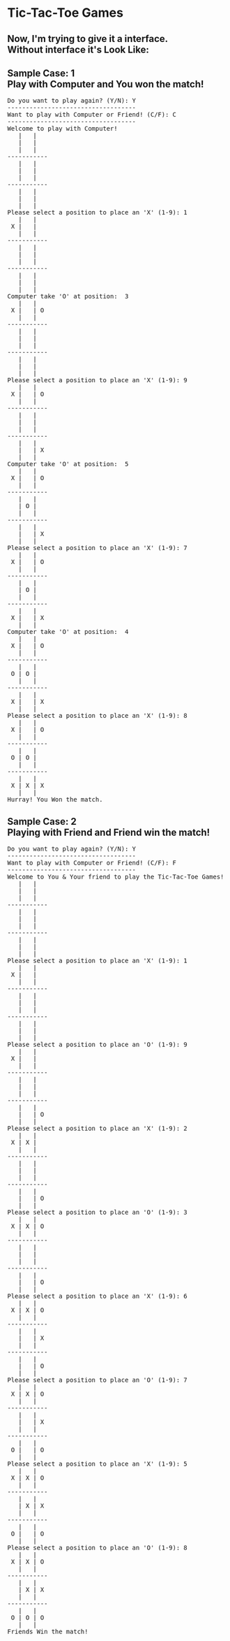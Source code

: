 # Tic-Tac-Toe Games

<h2>
Now, I'm trying to give it a interface. </br>
Without interface it's Look Like:</br>

</h2>

<h2>Sample Case: 1 <br>Play with Computer and You won the match!</h2>
<pre>
Do you want to play again? (Y/N): Y
-----------------------------------
Want to play with Computer or Friend! (C/F): C
-----------------------------------
Welcome to play with Computer!
   |   |
   |   |
   |   |
-----------
   |   |
   |   |
   |   |
-----------
   |   |
   |   |
   |   |
Please select a position to place an 'X' (1-9): 1
   |   |
 X |   |
   |   |
-----------
   |   |
   |   |
   |   |
-----------
   |   |
   |   |
   |   |
Computer take 'O' at position:  3
   |   |
 X |   | O
   |   |
-----------
   |   |
   |   |
   |   |
-----------
   |   |
   |   |
   |   |
Please select a position to place an 'X' (1-9): 9
   |   |
 X |   | O
   |   |
-----------
   |   |
   |   |
   |   |
-----------
   |   |
   |   | X
   |   |
Computer take 'O' at position:  5
   |   |
 X |   | O
   |   |
-----------
   |   |
   | O |
   |   |
-----------
   |   |
   |   | X
   |   |
Please select a position to place an 'X' (1-9): 7
   |   |
 X |   | O
   |   |
-----------
   |   |
   | O |
   |   |
-----------
   |   |
 X |   | X
   |   |
Computer take 'O' at position:  4
   |   |
 X |   | O
   |   |
-----------
   |   |
 O | O |
   |   |
-----------
   |   |
 X |   | X
   |   |
Please select a position to place an 'X' (1-9): 8
   |   |
 X |   | O
   |   |
-----------
   |   |
 O | O |
   |   |
-----------
   |   |
 X | X | X
   |   |
Hurray! You Won the match.
</pre>

<h2>Sample Case: 2 <br>Playing with Friend and Friend win the match!</h2>
<pre>
Do you want to play again? (Y/N): Y
-----------------------------------
Want to play with Computer or Friend! (C/F): F
-----------------------------------
Welcome to You & Your friend to play the Tic-Tac-Toe Games!
   |   |
   |   |
   |   |
-----------
   |   |
   |   |
   |   |
-----------
   |   |
   |   |
   |   |
Please select a position to place an 'X' (1-9): 1
   |   |
 X |   |
   |   |
-----------
   |   |
   |   |
   |   |
-----------
   |   |
   |   |
   |   |
Please select a position to place an 'O' (1-9): 9
   |   |
 X |   |
   |   |
-----------
   |   |
   |   |
   |   |
-----------
   |   |
   |   | O
   |   |
Please select a position to place an 'X' (1-9): 2
   |   |
 X | X |
   |   |
-----------
   |   |
   |   |
   |   |
-----------
   |   |
   |   | O
   |   |
Please select a position to place an 'O' (1-9): 3
   |   |
 X | X | O
   |   |
-----------
   |   |
   |   |
   |   |
-----------
   |   |
   |   | O
   |   |
Please select a position to place an 'X' (1-9): 6
   |   |
 X | X | O
   |   |
-----------
   |   |
   |   | X
   |   |
-----------
   |   |
   |   | O
   |   |
Please select a position to place an 'O' (1-9): 7
   |   |
 X | X | O
   |   |
-----------
   |   |
   |   | X
   |   |
-----------
   |   |
 O |   | O
   |   |
Please select a position to place an 'X' (1-9): 5
   |   |
 X | X | O
   |   |
-----------
   |   |
   | X | X
   |   |
-----------
   |   |
 O |   | O
   |   |
Please select a position to place an 'O' (1-9): 8
   |   |
 X | X | O
   |   |
-----------
   |   |
   | X | X
   |   |
-----------
   |   |
 O | O | O
   |   |
Friends Win the match!
</pre>
